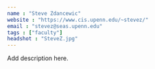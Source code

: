 ```yaml
---
name : "Steve Zdancewic"
website : "https://www.cis.upenn.edu/~stevez/"
email : "stevez@seas.upenn.edu"
tags : ["faculty"]
headshot : "SteveZ.jpg"
---
```

Add description here.
